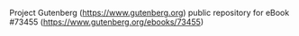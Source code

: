 Project Gutenberg (https://www.gutenberg.org) public repository for eBook #73455 (https://www.gutenberg.org/ebooks/73455)

